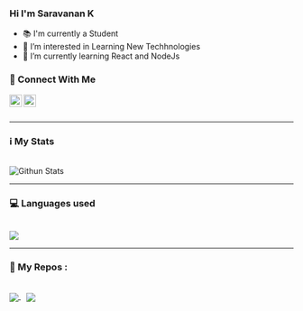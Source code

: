 ### Hi I'm Saravanan K

- 📚 I'm currently a Student
- 👀 I’m interested in Learning New Techhnologies
- 🌱 I’m currently learning React and NodeJs

### 🔗 Connect With Me 

[<img align="left" width="22px" src="https://user-images.githubusercontent.com/53828581/140481089-6c29c742-c8be-4289-8f7f-8244f9ac6a7c.png" alt="website" />][website]
[<img align="left" width="22px" src="https://user-images.githubusercontent.com/53828581/140481322-1350bba2-6e33-42b5-8466-9951716121a8.png" alt="linkedin" />][linkedin]

<br/><br/>

---

### ℹ My Stats

<br />

<img alt="Githun Stats" src="https://github-readme-stats.vercel.app/api?username=saravanankish&count_private=true&show_icons=true&theme=github_dark&hide=stars"/>

<br/>

---
 

### 💻 Languages used

<br />

<img src="https://github-readme-stats.vercel.app/api/top-langs/?username=saravanankish&theme=github_dark&langs_count=10&layout=compact&exclude_repo=GRIP-tasks" />

<br />

---

### 📘 My Repos : 

<br />

<a href="https://github.com/saravanankish/chatApp" style="margin-right: 10px">
  <img align="center" src="https://github-readme-stats.vercel.app/api/pin/?username=saravanankish&repo=chatApp&theme=github_dark" />
</a>

<a href="https://github.com/saravanankish/kannan_cabs">
  <img align="center" src="https://github-readme-stats.vercel.app/api/pin/?username=saravanankish&repo=kannan_cabs&theme=github_dark" />
</a>

[website]:https://saravanan-k.herokuapp.com
[linkedin]:https://www.linkedin.com/in/saravanan-k-224a4619b

